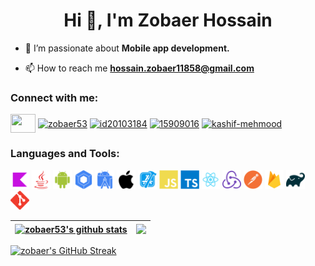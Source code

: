 <h1 align="center">Hi 👋, I'm Zobaer Hossain</h1>

- 🌱 I’m passionate about **Mobile app development.**

- 📫 How to reach me **hossain.zobaer11858@gmail.com**

<h3 align="left">Connect with me:</h3>


<p align="left">
 

<a href="https://www.linkedin.com/in/" target="blank"><img align="center" src="https://raw.githubusercontent.com/rahuldkjain/github-profile-readme-generator/master/src/images/icons/Social/linked-in-alt.svg" alt="" height="30" width="40" /></a>
   <a href="https://medium.com/@zobaer53" target="blank"><img align="center" src="https://upload.wikimedia.org/wikipedia/commons/thumb/e/ec/Medium_logo_Monogram.svg/1200px-Medium_logo_Monogram.svg.png" alt="zobaer53" height="30" width="40" /></a>
<a href="https://www.hackerrank.com/zobaer53" target="blank"><img align="center" src="https://upload.wikimedia.org/wikipedia/commons/4/40/HackerRank_Icon-1000px.png" alt="id20103184" height="30" width="40" /></a>
<a href="https://www.sololearn.com/profile/15909016" target="blank"><img align="center" src="https://blob.sololearn.com/avatars/sololearn.png" alt="15909016" height="30" width="40" /></a>
<a href="https://stackoverflow.com/users/13720647/zobaer-hossain" target="blank"><img align="center" src="https://raw.githubusercontent.com/rahuldkjain/github-profile-readme-generator/master/src/images/icons/Social/stack-overflow.svg" alt="kashif-mehmood" height="30" width="40" /></a>
</p>

<h3 align="left">Languages and Tools:</h3>

<code><img height="30" src="https://raw.githubusercontent.com/devicons/devicon/master/icons/kotlin/kotlin-plain.svg"></code>
<code><img height="30" src="https://raw.githubusercontent.com/devicons/devicon/master/icons/java/java-plain.svg"></code>
<code><img height="30" src="https://raw.githubusercontent.com/devicons/devicon/master/icons/android/android-plain.svg"></code>
<code><img height="30" src="https://raw.githubusercontent.com/devicons/devicon/master/icons/jetpackcompose/jetpackcompose-plain.svg"></code>
<code><img height="30" src="https://raw.githubusercontent.com/devicons/devicon/master/icons/androidstudio/androidstudio-plain.svg"></code>
<code><img height="30" src="https://raw.githubusercontent.com/devicons/devicon/master/icons/apple/apple-original.svg"></code>
<code><img height="30" src="https://raw.githubusercontent.com/devicons/devicon/master/icons/xcode/xcode-plain.svg"></code>
<code><img height="30" src="https://raw.githubusercontent.com/devicons/devicon/master/icons/javascript/javascript-plain.svg"></code>
<code><img height="30" src="https://raw.githubusercontent.com/devicons/devicon/master/icons/typescript/typescript-plain.svg"></code> 
<code><img height="30" src="https://raw.githubusercontent.com/github/explore/80688e429a7d4ef2fca1e82350fe8e3517d3494d/topics/react/react.png"></code>
<code><img height="30" src="https://raw.githubusercontent.com/devicons/devicon/master/icons/redux/redux-original.svg"></code> 
<code><img height="30" src="https://raw.githubusercontent.com/devicons/devicon/master/icons/postman/postman-plain.svg"></code> 
<code><img height="30" src="https://raw.githubusercontent.com/github/explore/80688e429a7d4ef2fca1e82350fe8e3517d3494d/topics/firebase/firebase.png"></code>
<code><img height="30" src="https://raw.githubusercontent.com/devicons/devicon/master/icons/gradle/gradle-original.svg"></code> 
<code><img height="30" src="https://raw.githubusercontent.com/github/explore/80688e429a7d4ef2fca1e82350fe8e3517d3494d/topics/git/git.png"></code>

| <a href="https://github.com/zobaer53/github-readme-stats"><img align="center" src="https://github-readme-stats.vercel.app/api?username=zobaer53&show_icons=true&include_all_commits=true&theme=dark&hide_border=true" alt="zobaer53's github stats" /></a> | <a href="https://github.com/zobaer53/github-readme-stats"><img align="center" src="https://github-readme-stats.vercel.app/api/top-langs/?username=zobaer53&layout=compact&theme=dark&hide_border=true" /></a> |
| ------------- | ------------- |



<a href="https://git.io/streak-stats"><img src="https://streak-stats.demolab.com?user=zobaer53&theme=dark" alt="zobaer's GitHub Streak" /></a>

